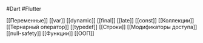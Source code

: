#Dart #Flutter 

[[Переменные]]
[[var]]
[[dynamic]]
[[final]]
[[late]]
[[const]]
[[Коллекции]]
[[Тернарный оператор]]
[[typedef]]
[[Строки]]
[[Модификаторы доступа]]
[[null-safety]]
[[Функции]]
[[ООП]]





